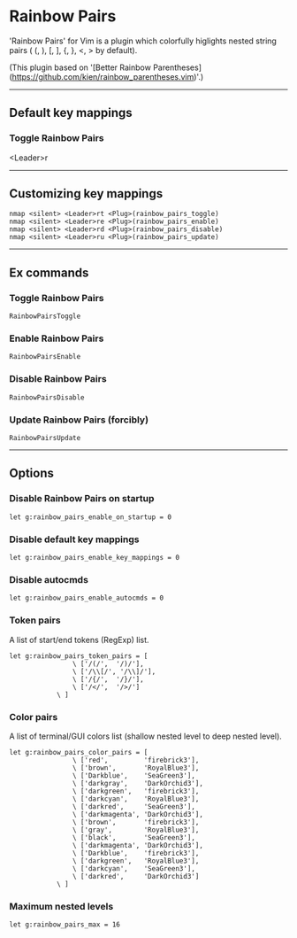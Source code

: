 # Rainbow Pairs

'Rainbow Pairs' for Vim is a plugin which colorfully higlights nested string pairs ( (, ), [, ], {, }, <, > by default).

(This plugin based on '[Better Rainbow Parentheses] (https://github.com/kien/rainbow_parentheses.vim)'.)

---

## Default key mappings

### Toggle Rainbow Pairs
\<Leader\>r

---

## Customizing key mappings

```vim
nmap <silent> <Leader>rt <Plug>(rainbow_pairs_toggle)
nmap <silent> <Leader>re <Plug>(rainbow_pairs_enable)
nmap <silent> <Leader>rd <Plug>(rainbow_pairs_disable)
nmap <silent> <Leader>ru <Plug>(rainbow_pairs_update)
```

---

## Ex commands

### Toggle Rainbow Pairs

```vim
RainbowPairsToggle
```

### Enable Rainbow Pairs

```vim
RainbowPairsEnable
```

### Disable Rainbow Pairs

```vim
RainbowPairsDisable
```

### Update Rainbow Pairs (forcibly)

```vim
RainbowPairsUpdate
```

---

## Options

### Disable Rainbow Pairs on startup

```vim
let g:rainbow_pairs_enable_on_startup = 0
```

### Disable default key mappings

```vim
let g:rainbow_pairs_enable_key_mappings = 0
```

### Disable autocmds

```vim
let g:rainbow_pairs_enable_autocmds = 0
```

### Token pairs

A list of start/end tokens (RegExp) list.

```vim
let g:rainbow_pairs_token_pairs = [
                \ ['/(/',  '/)/'],
                \ ['/\\[/', '/\\]/'],
                \ ['/{/',  '/}/'],
                \ ['/</',  '/>/']
            \ ]
```

### Color pairs

A list of terminal/GUI colors list (shallow nested level to deep nested level).

```vim
let g:rainbow_pairs_color_pairs = [
                \ ['red',         'firebrick3'],
                \ ['brown',       'RoyalBlue3'],
                \ ['Darkblue',    'SeaGreen3'],
                \ ['darkgray',    'DarkOrchid3'],
                \ ['darkgreen',   'firebrick3'],
                \ ['darkcyan',    'RoyalBlue3'],
                \ ['darkred',     'SeaGreen3'],
                \ ['darkmagenta', 'DarkOrchid3'],
                \ ['brown',       'firebrick3'],
                \ ['gray',        'RoyalBlue3'],
                \ ['black',       'SeaGreen3'],
                \ ['darkmagenta', 'DarkOrchid3'],
                \ ['Darkblue',    'firebrick3'],
                \ ['darkgreen',   'RoyalBlue3'],
                \ ['darkcyan',    'SeaGreen3'],
                \ ['darkred',     'DarkOrchid3']
            \ ]
```

### Maximum nested levels

```vim
let g:rainbow_pairs_max = 16
```
